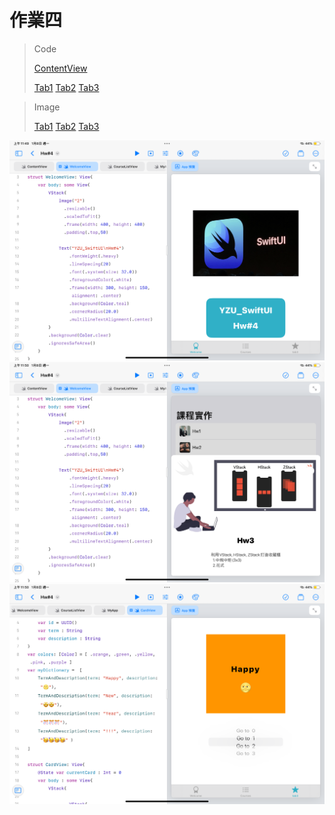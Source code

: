# 作業四

> Code
> 
> [ContentView](https://github.com/TamTang222/1103328_yzu_swiftui_1121_/blob/main/Hw%234/ContentView.swift)
> 
> [Tab1](https://github.com/TamTang222/1103328_yzu_swiftui_1121_/blob/main/Hw%234/WelcomeView.swift)
> [Tab2](https://github.com/TamTang222/1103328_yzu_swiftui_1121_/blob/main/Hw%234/CourseListView.swift)
> [Tab3](https://github.com/TamTang222/1103328_yzu_swiftui_1121_/blob/main/Hw%234/CardView.swift)

> Image
> 
> [Tab1](https://github.com/TamTang222/1103328_yzu_swiftui_1121_/blob/main/Hw%234/Tab1.png)
>  [Tab2](https://github.com/TamTang222/1103328_yzu_swiftui_1121_/blob/main/Hw%234/Tab2.png)
> [Tab3](https://github.com/TamTang222/1103328_yzu_swiftui_1121_/blob/main/Hw%234/Tab3.png)

![Image](https://github.com/TamTang222/1103328_yzu_swiftui_1121_/blob/main/Hw%234/Tab1.png)
![Image](https://github.com/TamTang222/1103328_yzu_swiftui_1121_/blob/main/Hw%234/Tab2.png)
![Image](https://github.com/TamTang222/1103328_yzu_swiftui_1121_/blob/main/Hw%234/Tab3.png)
